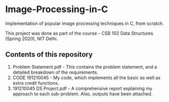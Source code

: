 # Image-Processing-in-C
Implementation of popular image processing techniques in C, from scratch.

This project was done as part of the course - CSB 102 Data Structures (Spring 2020), NIT Delhi.

## Contents of this repository

1. Problem Statement.pdf - This contains the problem statement, and a detailed breakdown of the requirements.
2. CODE 191210045 - My code, which implements all the basic as well as extra credit functions.
3. 191210045 DS Project.pdf - A comprehensive report explaining my approach to each sub-problem. Also, outputs have been attached.
